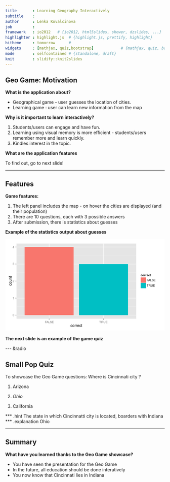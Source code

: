```yaml
---
title       : Learning Geography Interactively
subtitle    : 
author      : Lenka Kovalcinova
job         : 
framework   : io2012   # {io2012, html5slides, shower, dzslides, ...}
highlighter : highlight.js  # {highlight.js, prettify, highlight}
hitheme     : tomorrow      # 
widgets     : [mathjax, quiz,bootstrap]            # {mathjax, quiz, bootstrap}
mode        : selfcontained # {standalone, draft}
knit        : slidify::knit2slides
---
```


## Geo Game: Motivation

**What is the application about?**

 * Geographical game - user guesses the location of cities. 
 * Learning game : user can learn new information from the map


**Why is it important to learn interactively?**

1. Students/users can engage and have fun.
2. Learning using visual memory is more efficient - students/users remember more and learn quickly.
3. Kindles interest in the topic.

**What are the application features**

To find out, go to next slide!

--- 

## Features

**Game features:**

1. The left panel includes the map - on hover the cities are displayed (and their population)
2. There are 10 questions, each with 3 possible answers
3. After submission, there is statistics about guesses

**Example of the statistics output about guesses**

![plot of chunk unnamed-chunk-1](assets/fig/unnamed-chunk-1-1.png) 

**The next slide is an example of the game quiz**

--- &radio
## Small Pop Quiz
To showcase the Geo Game questions:  Where is Cincinnati city ?

1. Arizona

2. _Ohio_

3. California


*** .hint
The state in which Cincinnatti city is located, boarders with Indiana
*** .explanation
Ohio

--- 
## Summary

**What have you learned thanks to the Geo Game showcase?**

* You have seen the presentation for the Geo Game
* In the future, all education should be done interatively
* You now know that Cincinnati lies in Indiana

